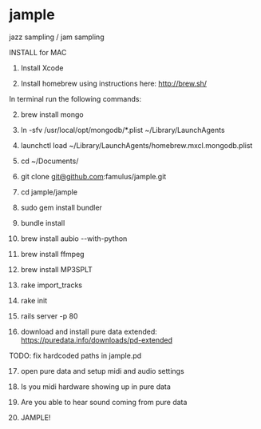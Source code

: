 jample
======

jazz sampling / jam sampling


INSTALL for MAC

1) Install Xcode

2) Install homebrew using instructions here: http://brew.sh/

In terminal run the following commands:

2) brew install mongo

3) ln -sfv /usr/local/opt/mongodb/*.plist ~/Library/LaunchAgents

4) launchctl load ~/Library/LaunchAgents/homebrew.mxcl.mongodb.plist

5) cd ~/Documents/

6) git clone git@github.com:famulus/jample.git

7) cd jample/jample

8) sudo gem install bundler

9) bundle install

10) brew install aubio --with-python

11) brew install ffmpeg

12) brew install MP3SPLT

13) rake import_tracks 

14) rake init

15) rails server -p 80

16) download and install pure data extended: https://puredata.info/downloads/pd-extended

TODO: fix hardcoded paths in jample.pd

17) open pure data and setup midi and audio settings

18) Is you midi hardware showing up in pure data

19) Are you able to hear sound coming from pure data

20) JAMPLE!






